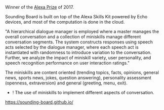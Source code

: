 Winner of the [Alexa Prize](https://developer.amazon.com/alexaprize) of 2017.

Sounding Board is built on top of the Alexa Skills Kit powered by Echo devices, and most of the computation is done in the cloud.

"A hierarchical dialogue manager is employed where a master manages the overall conversation and a collection of miniskills manage different conversation segments. The system constructs responses using speech acts selected by the dialogue manager, where each speech act is instantiated with randomness to introduce variation to the conversation. Further, we analyze the impact of miniskill variety, user personality, and speech recognition performance on user interaction ratings."

The miniskills are content oriented (trending topics, facts, opinions, general news, sports news, jokes, question answering), personality assessment (openness, extraversion) and general (greeting, menu, exit).

+ ! The use of miniskills to implement different aspects of conversation.
 
https://sounding-board.github.io/